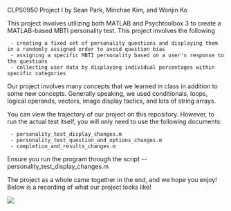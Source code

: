 CLPS0950 Project I by Sean Park, Minchae Kim, and Wonjin Ko

This project involves utilizing both MATLAB and Psychtoolbox 3 to create a MATLAB-based MBTI personality test. This project  involves the following

     - creating a fixed set of personality questions and displaying them in a randomly assigned order to avoid question bias
     - assigning a specific MBTI personality based on a user's response to the questions
     - collecting user data by displaying individual percentages within specific categories
     
Our project involves many concepts that we learned in class in addition to some new concepts. Generally speaking, we used conditionals, loops, logical operands, vectors, image display tactics, and lots of string arrays.

You can view the trajectory of our project on this repository. However, to run the actual test itself, you will only need to use the following documents:

     - personality_test_display_changes.m
     - personality_test_question_and_options_changes.m
     - completion_and_results_changes.m
     
Ensure you run the program through the script -- personality_test_display_changes.m 

The project as a whole came together in the end, and we hope you enjoy! Below is a recording of what our project looks like!

![](https://github.com/sjpark1201/MBTI/CLPS0950P1.gif)
